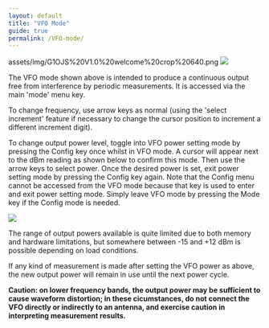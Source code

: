 ```yaml
---
layout: default
title: "VFO Mode"
guide: true
permalink: /VFO-mode/
---
```


assets/img/G1OJS%20V1.0%20welcome%20crop%20640.png
<img src='https://g1ojs.github.io/G1OJS-MR300-SARK100-Firmware/assets/img/VFO%20Mode%20640.png'>

The VFO mode shown above is intended to produce a continuous output free from interference by periodic measurements. It is accessed via the main 'mode' menu key.

To change frequency, use arrow keys as normal (using the 'select increment' feature if necessary to change the cursor position to increment a different increment digit).

To change output power level, toggle into VFO power setting mode by pressing the Config key once whilst in VFO mode. A cursor will appear next to the dBm reading as shown below to confirm this mode. Then use the arrow keys to select power. Once the desired power is set, exit power setting mode by pressing the Config key again. Note that the Config menu cannot be accessed from the VFO mode because that key is used to enter and exit power setting mode. Simply leave VFO mode by pressing the Mode key if the Config mode is needed.

<img src='https://g1ojs.github.io/G1OJS-MR300-SARK100-Firmware/assets/img/VFO%20Power%20Setting%20Mode%20640.png'>

The range of output powers available is quite limited due to both memory and hardware limitations, but somewhere between -15 and +12 dBm is possible depending on load conditions.

If any kind of measurement is made after setting the VFO power as above, the new output power will remain in use until the next power cycle. 

**Caution: on lower frequency bands, the output power may be sufficient to cause waveform distortion; in these cicumstances, do not connect the VFO directly or indirectly to an antenna, and exercise caution in interpreting measurement results.**


